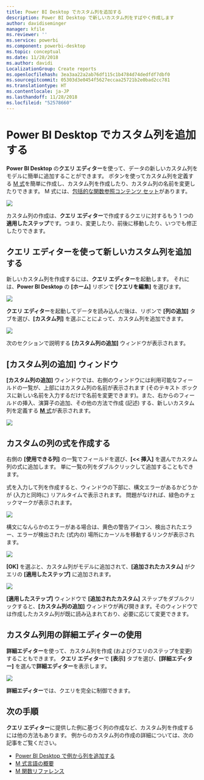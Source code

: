 ```yaml
---
title: Power BI Desktop でカスタム列を追加する
description: Power BI Desktop で新しいカスタム列をすばやく作成します
author: davidiseminger
manager: kfile
ms.reviewer: ''
ms.service: powerbi
ms.component: powerbi-desktop
ms.topic: conceptual
ms.date: 11/28/2018
ms.author: davidi
LocalizationGroup: Create reports
ms.openlocfilehash: 3ea3aa22a2ab76df115c1b4784d74dedfdf7dbf0
ms.sourcegitcommit: 05303d3e0454f5627eccaa25721b2e0bad2cc781
ms.translationtype: HT
ms.contentlocale: ja-JP
ms.lasthandoff: 11/28/2018
ms.locfileid: "52578660"
---
```

# <a name="add-a-custom-column-in-power-bi-desktop"></a>Power BI Desktop でカスタム列を追加する
**Power BI Desktop** の**クエリ エディター**を使って、データの新しいカスタム列をモデルに簡単に追加することができます。 ボタンを使ってカスタム列を定義する [M 式](https://msdn.microsoft.com/library/mt270235.aspx)を簡単に作成し、カスタム列を作成したり、カスタム列の名前を変更したりできます。 M 式には、[包括的な関数参照コンテンツ セット](https://msdn.microsoft.com/library/mt779182.aspx)があります。 

![](media/desktop-add-custom-column/add-custom-column_01.png)

カスタム列の作成は、**クエリ エディター**で作成するクエリに対するもう 1 つの**適用したステップ**です。つまり、変更したり、前後に移動したり、いつでも修正したりできます。

## <a name="use-query-editor-to-add-a-new-custom-column"></a>クエリ エディターを使って新しいカスタム列を追加する
新しいカスタム列を作成するには、**クエリ エディター**を起動します。 それには、**Power BI Desktop** の **[ホーム]** リボンで **[クエリを編集]** を選びます。

![](media/desktop-add-custom-column/add-column-from-example_02.png)

**クエリ エディター**を起動してデータを読み込んだ後は、リボンで **[列の追加]** タブを選び、**[カスタム列]** を選ぶことによって、カスタム列を追加できます。

![](media/desktop-add-custom-column/add-custom-column_02.png)

次のセクションで説明する **[カスタム列の追加]** ウィンドウが表示されます。

## <a name="the-add-custom-column-window"></a>[カスタム列の追加] ウィンドウ
**[カスタム列の追加]** ウィンドウでは、右側のウィンドウには利用可能なフィールドの一覧が、上部にはカスタム列の名前が表示されます (そのテキスト ボックスに新しい名前を入力するだけで名前を変更できます)。また、右からのフィールドの挿入、演算子の追加、その他の方法で作成 (記述) する、新しいカスタム列を定義する [**M** 式](https://msdn.microsoft.com/library/mt779182.aspx)が表示されます。 

![](media/desktop-add-custom-column/add-custom-column_03.png)

## <a name="create-formulas-for-your-custom-column"></a>カスタムの列の式を作成する
右側の **[使用できる列]** の一覧でフィールドを選び、**[<< 挿入]** を選んでカスタム列の式に追加します。 単に一覧の列をダブルクリックして追加することもできます。

式を入力して列を作成すると、ウィンドウの下部に、構文エラーがあるかどうかが (入力と同時に) リアルタイムで表示されます。 問題がなければ、緑色のチェックマークが表示されます。

![](media/desktop-add-custom-column/add-custom-column_04.png)

構文になんらかのエラーがある場合は、黄色の警告アイコン、検出されたエラー、エラーが検出された (式内の) 場所にカーソルを移動するリンクが表示されます。

![](media/desktop-add-custom-column/add-custom-column_05.png)

**[OK]** を選ぶと、カスタム列がモデルに追加されて、**[追加されたカスタム]** がクエリの **[適用したステップ]** に追加されます。

![](media/desktop-add-custom-column/add-custom-column_06.png)

**[適用したステップ]** ウィンドウで **[追加されたカスタム]** ステップをダブルクリックすると、**[カスタム列の追加]** ウィンドウが再び開きます。そのウィンドウでは作成したカスタム列が既に読み込まれており、必要に応じて変更できます。

## <a name="using-the-advanced-editor-for-custom-columns"></a>カスタム列用の詳細エディターの使用
**詳細エディター**を使って、カスタム列を作成 (およびクエリのステップを変更) することもできます。 **クエリ エディター**で **[表示]** タブを選び、**[詳細エディター]** を選んで**詳細エディター**を表示します。

![](media/desktop-add-custom-column/add-custom-column_07.png)

**詳細エディター**では、クエリを完全に制御できます。

## <a name="next-steps"></a>次の手順
**クエリ エディター**に提供した例に基づく列の作成など、カスタム列を作成するには他の方法もあります。 例からのカスタム列の作成の詳細については、次の記事をご覧ください。

* [Power BI Desktop で例から列を追加する](desktop-add-column-from-example.md)
* [M 式言語の概要](https://msdn.microsoft.com/library/mt270235.aspx)
* [M 関数リファレンス](https://msdn.microsoft.com/library/mt779182.aspx)  

